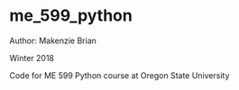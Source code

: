 # me_599_python
Author: Makenzie Brian

Winter 2018

Code for ME 599 Python course at Oregon State University

